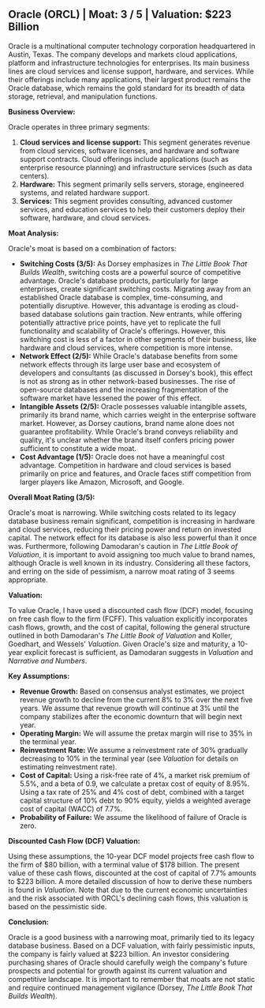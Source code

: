 ## Oracle (ORCL) | Moat: 3 / 5 | Valuation: $223 Billion

Oracle is a multinational computer technology corporation headquartered in Austin, Texas. The company develops and markets cloud applications, platform and infrastructure technologies for enterprises.  Its main business lines are cloud services and license support, hardware, and services. While their offerings include many applications, their largest product remains the Oracle database, which remains the gold standard for its breadth of data storage, retrieval, and manipulation functions.

**Business Overview:**

Oracle operates in three primary segments:

1. **Cloud services and license support:** This segment generates revenue from cloud services, software licenses, and hardware and software support contracts. Cloud offerings include applications (such as enterprise resource planning) and infrastructure services (such as data centers).
2. **Hardware:** This segment primarily sells servers, storage, engineered systems, and related hardware support.
3. **Services:** This segment provides consulting, advanced customer services, and education services to help their customers deploy their software, hardware, and cloud services.

**Moat Analysis:**

Oracle's moat is based on a combination of factors:

* **Switching Costs (3/5):**  As Dorsey emphasizes in *The Little Book That Builds Wealth*, switching costs are a powerful source of competitive advantage.  Oracle's database products, particularly for large enterprises, create significant switching costs.  Migrating away from an established Oracle database is complex, time-consuming, and potentially disruptive. However, this advantage is eroding as cloud-based database solutions gain traction. New entrants, while offering potentially attractive price points, have yet to replicate the full functionality and scalability of Oracle's offerings.  However, this switching cost is less of a factor in other segments of their business, like hardware and cloud services, where competition is more intense.
* **Network Effect (2/5):** While Oracle's database benefits from some network effects through its large user base and ecosystem of developers and consultants (as discussed in Dorsey's book), this effect is not as strong as in other network-based businesses. The rise of open-source databases and the increasing fragmentation of the software market have lessened the power of this effect.
* **Intangible Assets (2/5):** Oracle possesses valuable intangible assets, primarily its brand name, which carries weight in the enterprise software market. However, as Dorsey cautions, brand name alone does not guarantee profitability.  While Oracle's brand conveys reliability and quality, it's unclear whether the brand itself confers pricing power sufficient to constitute a wide moat.
* **Cost Advantage (1/5):** Oracle does not have a meaningful cost advantage.  Competition in hardware and cloud services is based primarily on price and features, and Oracle faces stiff competition from larger players like Amazon, Microsoft, and Google.


**Overall Moat Rating (3/5):**

Oracle's moat is narrowing.  While switching costs related to its legacy database business remain significant, competition is increasing in hardware and cloud services, reducing their pricing power and return on invested capital.  The network effect for its database is also less powerful than it once was.  Furthermore, following Damodaran's caution in *The Little Book of Valuation*, it is important to avoid assigning too much value to brand names, although Oracle is well known in its industry. Considering all these factors, and erring on the side of pessimism, a narrow moat rating of 3 seems appropriate.

**Valuation:**

To value Oracle, I have used a discounted cash flow (DCF) model, focusing on free cash flow to the firm (FCFF).  This valuation explicitly incorporates cash flows, growth, and the cost of capital, following the general structure outlined in both Damodaran's *The Little Book of Valuation* and Koller, Goedhart, and Wessels' *Valuation*. Given Oracle's size and maturity, a 10-year explicit forecast is sufficient, as Damodaran suggests in *Valuation* and *Narrative and Numbers*.

**Key Assumptions:**

* **Revenue Growth:**  Based on consensus analyst estimates, we project revenue growth to decline from the current 8% to 3% over the next five years. We assume that revenue growth will continue at 3% until the company stabilizes after the economic downturn that will begin next year.
* **Operating Margin:** We will assume the pretax margin will rise to 35% in the terminal year.
* **Reinvestment Rate:** We assume a reinvestment rate of 30% gradually decreasing to 10% in the terminal year (see *Valuation* for details on estimating reinvestment rate).
* **Cost of Capital:** Using a risk-free rate of 4%, a market risk premium of 5.5%, and a beta of 0.9, we calculate a pretax cost of equity of 8.95%. Using a tax rate of 25% and 4% cost of debt, combined with a target capital structure of 10% debt to 90% equity, yields a weighted average cost of capital (WACC) of 7.7%.
* **Probability of Failure:** We assume the likelihood of failure of Oracle is zero.


**Discounted Cash Flow (DCF) Valuation:**

Using these assumptions, the 10-year DCF model projects free cash flow to the firm of $80 billion, with a terminal value of $178 billion. The present value of these cash flows, discounted at the cost of capital of 7.7% amounts to $223 billion.  A more detailed discussion of how to derive these numbers is found in *Valuation*. Note that due to the current economic uncertainties and the risk associated with ORCL's declining cash flows, this valuation is based on the pessimistic side.

**Conclusion:**

Oracle is a good business with a narrowing moat, primarily tied to its legacy database business.  Based on a DCF valuation, with fairly pessimistic inputs, the company is fairly valued at $223 billion. An investor considering purchasing shares of Oracle should carefully weigh the company's future prospects and potential for growth against its current valuation and competitive landscape.  It is important to remember that moats are not static and require continued management vigilance (Dorsey, *The Little Book That Builds Wealth*).

